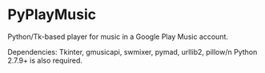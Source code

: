 # PyPlayMusic
Python/Tk-based player for music in a Google Play Music account.

Dependencies: Tkinter, gmusicapi, swmixer, pymad, urllib2, pillow/n
Python 2.7.9+ is also required.
